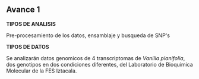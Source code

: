 ## Avance 1

**TIPOS DE ANALISIS**

Pre-procesamiento de los datos, ensamblaje y busqueda de SNP's

**TIPOS DE DATOS**

Se analizarán datos genomicos de 4 transcriptomas de *Vanilla planifolia*, dos genotipos en dos condiciones diferentes, del Laboratorio de Bioquimica Molecular de la FES Iztacala. 